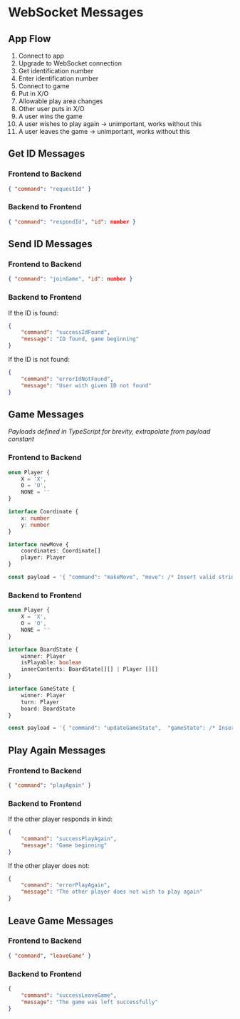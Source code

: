 # WebSocket Messages

## App Flow
1. Connect to app
2. Upgrade to WebSocket connection
3. Get identification number
4. Enter identification number
5. Connect to game
6. Put in X/O
7. Allowable play area changes
8. Other user puts in X/O
9.  A user wins the game
10. A user wishes to play again -> unimportant, works without this
11. A user leaves the game -> unimportant, works without this

## Get ID Messages
### Frontend to Backend
```JSON
{ "command": "requestId" }
```
### Backend to Frontend
```JSON
{ "command": "respondId", "id": number }
```

## Send ID Messages
### Frontend to Backend
```JSON
{ "command": "joinGame", "id": number }
```
### Backend to Frontend
If the ID is found:
```JSON
{ 
    "command": "successIdFound", 
    "message": "ID found, game beginning"
}
```
If the ID is not found:
```JSON
{
    "command": "errorIdNotFound",
    "message": "User with given ID not found"
}
```

## Game Messages
_Payloads defined in TypeScript for brevity, extrapolate from payload constant_
### Frontend to Backend
```typescript
enum Player {
    X = 'X',
    O = 'O',
    NONE = ''
}

interface Coordinate {
    x: number
    y: number
}

interface newMove {
    coordinates: Coordinate[]
    player: Player
}

const payload = '{ "command": "makeMove", "move": /* Insert valid stringified JSON newMove here */ }'
```

### Backend to Frontend
```typescript
enum Player {
    X = 'X',
    O = 'O',
    NONE = ''
}

interface BoardState {
    winner: Player
    isPlayable: boolean
    innerContents: BoardState[][] | Player [][]
}

interface GameState {
    winner: Player
    turn: Player
    board: BoardState
}

const payload = '{ "command": "updateGameState",  "gameState": /* Insert valid stringified JSON GameState here */ }'
```

## Play Again Messages
### Frontend to Backend
```JSON
{ "command": "playAgain" }
```
### Backend to Frontend
If the other player responds in kind:
```JSON
{
    "command": "successPlayAgain",
    "message": "Game beginning"
}
```
If the other player does not:
```JSON
{
    "command": "errorPlayAgain",
    "message": "The other player does not wish to play again"
}
```

## Leave Game Messages
### Frontend to Backend
```JSON
{ "command", "leaveGame" }
```
### Backend to Frontend
```JSON
{
    "command": "successLeaveGame", 
    "message": "The game was left successfully"
}
```